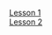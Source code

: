 [Lesson 1](https://yaroslavnovak.github.io/HomeWork/Lesson_1/)<br>
[Lesson 2](https://yaroslavnovak.github.io/HomeWork/Lesson_2/)<br>

